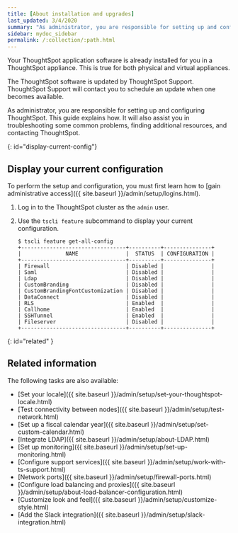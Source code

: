 ```yaml
---
title: [About installation and upgrades]
last_updated: 3/4/2020
summary: "As administrator, you are responsible for setting up and configuring ThoughtSpot. This guide explains how. It will also assist you in troubleshooting some common problems, finding additional resources, and contacting ThoughtSpot."
sidebar: mydoc_sidebar
permalink: /:collection/:path.html
---
```

Your ThoughtSpot application software is already installed for you in a
ThoughtSpot appliance. This is true for both physical and virtual appliances.

The ThoughtSpot software is updated by ThoughtSpot Support. ThoughtSpot Support
will contact you to schedule an update when one becomes available.

As administrator, you are responsible for setting up and configuring
ThoughtSpot. This guide explains how. It will also assist you in troubleshooting
some common problems, finding additional resources, and contacting ThoughtSpot.

{: id="display-current-config"}
## Display your current configuration

To perform the setup and configuration, you must first learn how to [gain
administrative access]({{ site.baseurl }}/admin/setup/logins.html).

1. Log in to the ThoughtSpot cluster as the `admin` user.
2. Use the `tscli feature` subcommand to display your current configuration.

    ```
    $ tscli feature get-all-config
    +---------------------------------+----------+---------------+
    |              NAME               |  STATUS  | CONFIGURATION |
    +---------------------------------+----------+---------------+
    | Firewall                        | Disabled |               |
    | Saml                            | Disabled |               |
    | Ldap                            | Disabled |               |
    | CustomBranding                  | Disabled |               |
    | CustomBrandingFontCustomization | Disabled |               |
    | DataConnect                     | Disabled |               |
    | RLS                             | Enabled  |               |
    | Callhome                        | Enabled  |               |
    | SSHTunnel                       | Enabled  |               |
    | Fileserver                      | Disabled |               |
    +---------------------------------+----------+---------------+
    ```

{: id="related" }
## Related information

The following tasks are also available:

* [Set your locale]({{ site.baseurl }}/admin/setup/set-your-thoughtspot-locale.html)
* [Test connectivity between nodes]({{ site.baseurl }}/admin/setup/test-network.html)
* [Set up a fiscal calendar year]({{ site.baseurl }}/admin/setup/set-custom-calendar.html)
* [Integrate LDAP]({{ site.baseurl }}/admin/setup/about-LDAP.html)
* [Set up monitoring]({{ site.baseurl }}/admin/setup/set-up-monitoring.html)
* [Configure support services]({{ site.baseurl }}/admin/setup/work-with-ts-support.html)
* [Network ports]({{ site.baseurl }}/admin/setup/firewall-ports.html)
* [Configure load balancing and proxies]({{ site.baseurl }}/admin/setup/about-load-balancer-configuration.html)
* [Customize look and feel]({{ site.baseurl }}/admin/setup/customize-style.html)
* [Add the Slack integration]({{ site.baseurl }}/admin/setup/slack-integration.html)
